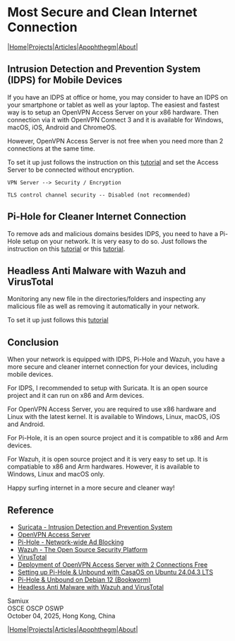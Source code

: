 # Most Secure and Clean Internet Connection

|[Home](/README.md)|[Projects](/projects.md)|[Articles](/articles.md)|[Apophthegm](/apophthegm.md)|[About](/about.md)|

## Intrusion Detection and Prevention System (IDPS) for Mobile Devices

If you have an IDPS at office or home, you may consider to have an IDPS on your smartphone or tablet as well as your laptop.  The easiest and fastest way is to setup an OpenVPN Access Server on your x86 hardware.  Then connection via it with OpenVPN Connect 3 and it is available for Windows, macOS, iOS, Android and ChromeOS.

However, OpenVPN Access Server is not free when you need more than 2 connections at the same time.

To set it up just follows the instruction on this [tutorial](https://samiux.github.io/openvpn_as.html) and set the Access Server to be connected without encryption.

```
VPN Server --> Security / Encryption 

TLS control channel security -- Disabled (not recommended)
```

## Pi-Hole for Cleaner Internet Connection

To remove ads and malicious domains besides IDPS, you need to have a Pi-Hole setup on your network.  It is very easy to do so.  Just follows the instruction on this [tutorial](https://samiux.github.io/casaos_pi-hole_unbound.html) or this [tutorial](https://samiux.github.io/pi-hole_unbound.html).

## Headless Anti Malware with Wazuh and VirusTotal

Monitoring any new file in the directories/folders and inspecting any malicious file as well as removing it automatically in your network.

To set it up just follows this [tutorial](https://samiux.github.io/wazuh_virustotal.html)  

## Conclusion

When your network is equipped with IDPS, Pi-Hole and Wazuh, you have a more secure and cleaner internet connection for your devices, including mobile devices.

For IDPS, I recommended to setup with Suricata.  It is an open source project and it can run on x86 and Arm devices.

For OpenVPN Access Server, you are required to use x86 hardware and Linux with the latest kernel.  It is available to Windows, Linux, macOS, iOS and Android.

For Pi-Hole, it is an open source project and it is compatible to x86 and Arm devices.

For Wazuh, it is open source project and it is very easy to set up.  It is compatiable to x86 and Arm hardwares.  However, it is available to Windows, Linux and macOS only.

Happy surfing internet in a more secure and cleaner way!

## Reference

- [Suricata - Intrusion Detection and Prevention System](https://suricata.io/)    
- [OpenVPN Access Server](https://openvpn.net/access-server/)    
- [Pi-Hole - Network-wide Ad Blocking](https://pi-hole.net/)    
- [Wazuh - The Open Source Security Platform](https://wazuh.com/)    
- [VirusTotal](https://www.virustotal.com/gui/home/upload)    
- [Deployment of OpenVPN Access Server with 2 Connections Free](https://samiux.github.io/openvpn_as.html)    
- [Setting up Pi-Hole & Unbound with CasaOS on Ubuntu 24.04.3 LTS](https://samiux.github.io/casaos_pi-hole_unbound.html)    
- [Pi-Hole & Unbound on Debian 12 (Bookworm)](https://samiux.github.io/pi-hole_unbound.html)    
- [Headless Anti Malware with Wazuh and VirusTotal](https://samiux.github.io/wazuh_virustotal.html)     

Samiux    
OSCE  OSCP  OSWP     
October 04, 2025, Hong Kong, China    

|[Home](/README.md)|[Projects](/projects.md)|[Articles](/articles.md)|[Apophthegm](/apophthegm.md)|[About](/about.md)|
